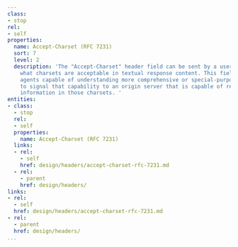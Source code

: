 ```yaml
---
class:
- stop
rel:
- self
properties:
  name: Accept-Charset (RFC 7231)
  sort: 7
  level: 2
  description: 'The "Accept-Charset" header field can be sent by a user agent to indicate
    what charsets are acceptable in textual response content. This field allows user
    agents capable of understanding more comprehensive or special-purpose charsets
    to signal that capability to an origin server that is capable of representing
    information in those charsets. '
entities:
- class:
  - stop
  rel:
  - self
  properties:
    name: Accept-Charset (RFC 7231)
  links:
  - rel:
    - self
    href: design/headers/accept-charset-rfc-7231.md
  - rel:
    - parent
    href: design/headers/
links:
- rel:
  - self
  href: design/headers/accept-charset-rfc-7231.md
- rel:
  - parent
  href: design/headers/
...
```


